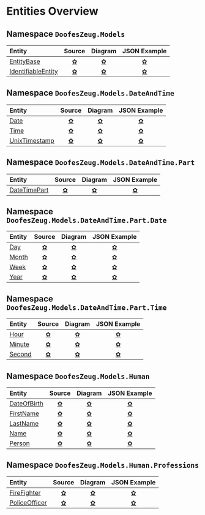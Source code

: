 ﻿# Entities Overview


## Namespace `DoofesZeug.Models`

|Entity|Source|Diagram|JSON Example|
|:-----|:----:|:-----:|:----------:|
|[EntityBase](./DoofesZeug.Models/EntityBase.md)|[&#x273F;](../../../DoofesZeug.Library/Src/Models/EntityBase.cs)|[&#x273F;](./DoofesZeug.Models/EntityBase.png)|[&#x273F;](./DoofesZeug.Models/EntityBase.json)|
|[IdentifiableEntity](./DoofesZeug.Models/IdentifiableEntity.md)|[&#x273F;](../../../DoofesZeug.Library/Src/Models/IdentifiableEntity.cs)|[&#x273F;](./DoofesZeug.Models/IdentifiableEntity.png)|[&#x273F;](./DoofesZeug.Models/IdentifiableEntity.json)|


## Namespace `DoofesZeug.Models.DateAndTime`

|Entity|Source|Diagram|JSON Example|
|:-----|:----:|:-----:|:----------:|
|[Date](./DoofesZeug.Models.DateAndTime/Date.md)|[&#x273F;](../../../DoofesZeug.Library/Src/Models/DateAndTime/Date.cs)|[&#x273F;](./DoofesZeug.Models.DateAndTime/Date.png)|[&#x273F;](./DoofesZeug.Models.DateAndTime/Date.json)|
|[Time](./DoofesZeug.Models.DateAndTime/Time.md)|[&#x273F;](../../../DoofesZeug.Library/Src/Models/DateAndTime/Time.cs)|[&#x273F;](./DoofesZeug.Models.DateAndTime/Time.png)|[&#x273F;](./DoofesZeug.Models.DateAndTime/Time.json)|
|[UnixTimestamp](./DoofesZeug.Models.DateAndTime/UnixTimestamp.md)|[&#x273F;](../../../DoofesZeug.Library/Src/Models/DateAndTime/UnixTimestamp.cs)|[&#x273F;](./DoofesZeug.Models.DateAndTime/UnixTimestamp.png)|[&#x273F;](./DoofesZeug.Models.DateAndTime/UnixTimestamp.json)|


## Namespace `DoofesZeug.Models.DateAndTime.Part`

|Entity|Source|Diagram|JSON Example|
|:-----|:----:|:-----:|:----------:|
|[DateTimePart](./DoofesZeug.Models.DateAndTime.Part/DateTimePart.md)|[&#x273F;](../../../DoofesZeug.Library/Src/Models/DateAndTime/Part/DateTimePart.cs)|[&#x273F;](./DoofesZeug.Models.DateAndTime.Part/DateTimePart.png)|[&#x273F;](./DoofesZeug.Models.DateAndTime.Part/DateTimePart.json)|


## Namespace `DoofesZeug.Models.DateAndTime.Part.Date`

|Entity|Source|Diagram|JSON Example|
|:-----|:----:|:-----:|:----------:|
|[Day](./DoofesZeug.Models.DateAndTime.Part.Date/Day.md)|[&#x273F;](../../../DoofesZeug.Library/Src/Models/DateAndTime/Part/Date/Day.cs)|[&#x273F;](./DoofesZeug.Models.DateAndTime.Part.Date/Day.png)|[&#x273F;](./DoofesZeug.Models.DateAndTime.Part.Date/Day.json)|
|[Month](./DoofesZeug.Models.DateAndTime.Part.Date/Month.md)|[&#x273F;](../../../DoofesZeug.Library/Src/Models/DateAndTime/Part/Date/Month.cs)|[&#x273F;](./DoofesZeug.Models.DateAndTime.Part.Date/Month.png)|[&#x273F;](./DoofesZeug.Models.DateAndTime.Part.Date/Month.json)|
|[Week](./DoofesZeug.Models.DateAndTime.Part.Date/Week.md)|[&#x273F;](../../../DoofesZeug.Library/Src/Models/DateAndTime/Part/Date/Week.cs)|[&#x273F;](./DoofesZeug.Models.DateAndTime.Part.Date/Week.png)|[&#x273F;](./DoofesZeug.Models.DateAndTime.Part.Date/Week.json)|
|[Year](./DoofesZeug.Models.DateAndTime.Part.Date/Year.md)|[&#x273F;](../../../DoofesZeug.Library/Src/Models/DateAndTime/Part/Date/Year.cs)|[&#x273F;](./DoofesZeug.Models.DateAndTime.Part.Date/Year.png)|[&#x273F;](./DoofesZeug.Models.DateAndTime.Part.Date/Year.json)|


## Namespace `DoofesZeug.Models.DateAndTime.Part.Time`

|Entity|Source|Diagram|JSON Example|
|:-----|:----:|:-----:|:----------:|
|[Hour](./DoofesZeug.Models.DateAndTime.Part.Time/Hour.md)|[&#x273F;](../../../DoofesZeug.Library/Src/Models/DateAndTime/Part/Time/Hour.cs)|[&#x273F;](./DoofesZeug.Models.DateAndTime.Part.Time/Hour.png)|[&#x273F;](./DoofesZeug.Models.DateAndTime.Part.Time/Hour.json)|
|[Minute](./DoofesZeug.Models.DateAndTime.Part.Time/Minute.md)|[&#x273F;](../../../DoofesZeug.Library/Src/Models/DateAndTime/Part/Time/Minute.cs)|[&#x273F;](./DoofesZeug.Models.DateAndTime.Part.Time/Minute.png)|[&#x273F;](./DoofesZeug.Models.DateAndTime.Part.Time/Minute.json)|
|[Second](./DoofesZeug.Models.DateAndTime.Part.Time/Second.md)|[&#x273F;](../../../DoofesZeug.Library/Src/Models/DateAndTime/Part/Time/Second.cs)|[&#x273F;](./DoofesZeug.Models.DateAndTime.Part.Time/Second.png)|[&#x273F;](./DoofesZeug.Models.DateAndTime.Part.Time/Second.json)|


## Namespace `DoofesZeug.Models.Human`

|Entity|Source|Diagram|JSON Example|
|:-----|:----:|:-----:|:----------:|
|[DateOfBirth](./DoofesZeug.Models.Human/DateOfBirth.md)|[&#x273F;](../../../DoofesZeug.Library/Src/Models/Human/DateOfBirth.cs)|[&#x273F;](./DoofesZeug.Models.Human/DateOfBirth.png)|[&#x273F;](./DoofesZeug.Models.Human/DateOfBirth.json)|
|[FirstName](./DoofesZeug.Models.Human/FirstName.md)|[&#x273F;](../../../DoofesZeug.Library/Src/Models/Human/FirstName.cs)|[&#x273F;](./DoofesZeug.Models.Human/FirstName.png)|[&#x273F;](./DoofesZeug.Models.Human/FirstName.json)|
|[LastName](./DoofesZeug.Models.Human/LastName.md)|[&#x273F;](../../../DoofesZeug.Library/Src/Models/Human/LastName.cs)|[&#x273F;](./DoofesZeug.Models.Human/LastName.png)|[&#x273F;](./DoofesZeug.Models.Human/LastName.json)|
|[Name](./DoofesZeug.Models.Human/Name.md)|[&#x273F;](../../../DoofesZeug.Library/Src/Models/Human/Name.cs)|[&#x273F;](./DoofesZeug.Models.Human/Name.png)|[&#x273F;](./DoofesZeug.Models.Human/Name.json)|
|[Person](./DoofesZeug.Models.Human/Person.md)|[&#x273F;](../../../DoofesZeug.Library/Src/Models/Human/Person.cs)|[&#x273F;](./DoofesZeug.Models.Human/Person.png)|[&#x273F;](./DoofesZeug.Models.Human/Person.json)|


## Namespace `DoofesZeug.Models.Human.Professions`

|Entity|Source|Diagram|JSON Example|
|:-----|:----:|:-----:|:----------:|
|[FireFighter](./DoofesZeug.Models.Human.Professions/FireFighter.md)|[&#x273F;](../../../DoofesZeug.Library/Src/Models/Human/Professions/FireFighter.cs)|[&#x273F;](./DoofesZeug.Models.Human.Professions/FireFighter.png)|[&#x273F;](./DoofesZeug.Models.Human.Professions/FireFighter.json)|
|[PoliceOfficer](./DoofesZeug.Models.Human.Professions/PoliceOfficer.md)|[&#x273F;](../../../DoofesZeug.Library/Src/Models/Human/Professions/PoliceOfficer.cs)|[&#x273F;](./DoofesZeug.Models.Human.Professions/PoliceOfficer.png)|[&#x273F;](./DoofesZeug.Models.Human.Professions/PoliceOfficer.json)|
